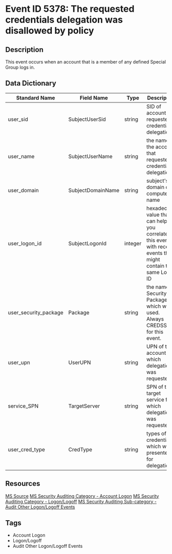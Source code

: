# Event ID 5378: The requested credentials delegation was disallowed by policy

## Description
This event occurs when an account that is a member of any defined Special Group logs in.

## Data Dictionary
|Standard Name|Field Name|Type|Description|Sample Value|
|---|---|---|---|---|
|user_sid|SubjectUserSid|string|SID of account that requested credentials delegation.|S-1-5-21-3457937927-2839227994-823803824-1104|
|user_name|SubjectUserName|string|the name of the account that requested credentials delegation.|dadmin|
|user_domain|SubjectDomainName|string|subject's domain or computer name|CONTOSO|
|user_logon_id|SubjectLogonId|integer|hexadecimal value that can help you correlate this event with recent events that might contain the same Logon ID|0x2b1e04|
|user_security_package|Package|string|the name of Security Package which was used. Always CREDSSP for this event.|CREDSSP|
|user_upn|UserUPN|string|UPN of the account for which delegation was requested.|dadmin@contoso|
|service_SPN|TargetServer|string|SPN of the target service for which delegation was requested.|WSMAN/dc01.contoso.local|
|user_cred_type|CredType|string|types of credentials which were presented for delegation|%%8098|

## Resources
[MS Source](https://github.com/MicrosoftDocs/windows-itpro-docs/blob/master/windows/security/threat-protection/auditing/event-5378.md)
[MS Security Auditing Category - Account Logon](https://docs.microsoft.com/en-us/windows/security/threat-protection/auditing/advanced-security-audit-policy-settings#account-logon)
[MS Security Auditing Category - Logon/Logoff](https://docs.microsoft.com/en-us/windows/security/threat-protection/auditing/advanced-security-audit-policy-settings#logonlogoff)
[MS Security Auditing Sub-category - Audit Other Logon/Logoff Events](https://github.com/MicrosoftDocs/windows-itpro-docs/tree/master/windows/security/threat-protection/auditing/audit-other-logon/logoff-events.md)

## Tags
* Account Logon
* Logon/Logoff
* Audit Other Logon/Logoff Events